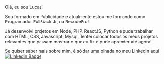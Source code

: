 Olá, eu sou Lucas!

Sou formado em Publicidade e atualmente estou me formando como Programador FullStack Jr, na RecodePro!

Já desenvolvi projetos em Node, PHP, ReactJS, Python e pude trabalhar com HTML, CSS, Javascript, Mysql.
Tentei colocar todos os meus projetos relevantes que possam mostrar o que eu fiz e pude aprender até agora!

Se quiser saber mais sobre mim, é só dar uma olhada no meu Linkedin aqui  [![Linkedin Badge](https://img.shields.io/badge/-LinkedIn-blue?style=flat-square&logo=Linkedin&logoColor=white&link=https://www.linkedin.com/in/lucas-xavier-clain-de-abreu/)](https://www.linkedin.com/in/lucas-xavier-clain-de-abreu/)
